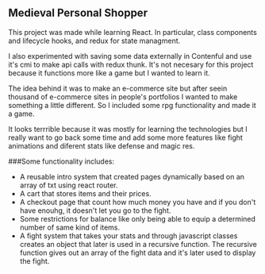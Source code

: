 
## Medieval Personal Shopper

This project was made while learning React. In particular, class components and lifecycle hooks, and redux for state managment. 

I also experimented with saving some data externally in Contenful and use it's cmi to make api calls with redux thunk. It's not necesary for this project because it functions more like a game but I wanted to learn it.

The idea behind it was to make an e-commerce site but after seein thousand of e-commerce sites in people's portfolios I wanted to make something a little different. So I included some rpg functionality and made it a game.

It looks terrrible because it was mostly for learning the technologies but I really want to go back some time and add some more features like fight animations and diferent stats like defense and magic res.

###Some functionality includes:
  - A reusable intro system that created pages dynamically based on an array of txt using react router.
  - A cart that stores items and their prices. 
  - A checkout page that count how much money you have and if you don't have enouhg, it doesn't let you go to the fight.
  - Some restrictions for balance like only being able to equip a determined number of same kind of items.
  - A fight system that takes your stats and through javascript classes creates an object that later is used in a recursive function. The recursive function gives out an array of the fight data and it's later used to display the fight.


